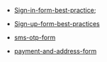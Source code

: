 - [Sign-in-form-best-practice](https://web.dev/articles/sign-in-form-best-practices);

- [Sign-up-form-best-practices](https://web.dev/articles/sign-up-form-best-practices)

- [sms-otp-form](https://web.dev/articles/sms-otp-form)

- [payment-and-address-form](https://web.dev/articles/payment-and-address-form-best-practices)
